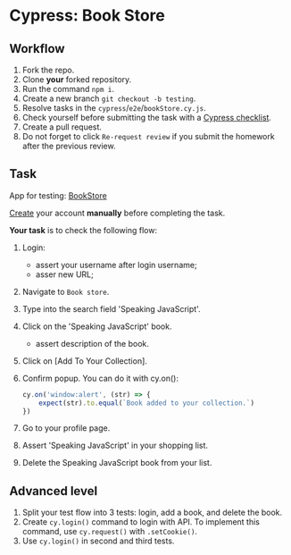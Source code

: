 # Cypress: Book Store

## Workflow

1. Fork the repo.
1. Clone **your** forked repository.
1. Run the command `npm i`.
1. Create a new branch `git checkout -b testing`.
1. Resolve tasks in the `cypress`/`e2e`/`bookStore.cy.js`.
1. Check yourself before submitting the task with a [Cypress checklist](https://mate-academy.github.io/qa-program/checklists/cypress.html).
1. Create a pull request.
1. Do not forget to click `Re-request review` if you submit the homework after the previous review.

## Task

App for testing: [BookStore](https://demoqa.com/register)

[Create](https://demoqa.com/register) your account **manually** before completing the task.  

**Your task** is to check the following flow:

1. Login:
   - assert your username after login username;
   - asser new URL;
1. Navigate to `Book store`.
1. Type into the search field 'Speaking JavaScript'.
1. Click on the 'Speaking JavaScript' book.
   - assert description of the book.
1. Click on [Add To Your Collection].
1. Confirm popup. You can do it with cy.on():

    ```js
    cy.on('window:alert', (str) => {
        expect(str).to.equal(`Book added to your collection.`)
    })
    ```

1. Go to your profile page.
1. Assert 'Speaking JavaScript' in your shopping list.
1. Delete the Speaking JavaScript book from your list.

## Advanced level

1. Split your test flow into 3 tests: login, add a book, and delete the book.
1. Create `cy.login()` command to login with API. To implement this command, use `cy.request()` with `.setCookie()`.
1. Use `cy.login()` in second and third tests.
